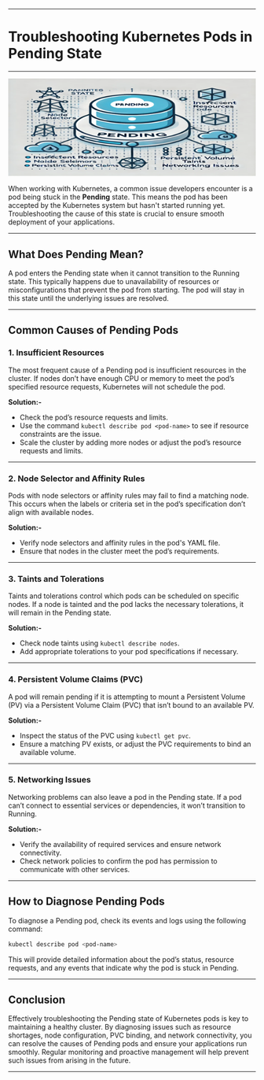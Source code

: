 
---
# **Troubleshooting Kubernetes Pods in Pending State**
---
![PendingPod](https://github.com/alertmend-devops/posts/blob/main/pendingimage.png?raw=true)

When working with Kubernetes, a common issue developers encounter is a pod being stuck in the **Pending** state. This means the pod has been accepted by the Kubernetes system but hasn't started running yet. Troubleshooting the cause of this state is crucial to ensure smooth deployment of your applications.

---

## **What Does Pending Mean?**
A pod enters the Pending state when it cannot transition to the Running state. This typically happens due to unavailability of resources or misconfigurations that prevent the pod from starting. The pod will stay in this state until the underlying issues are resolved.

---

## **Common Causes of Pending Pods**

### **1. Insufficient Resources**
The most frequent cause of a Pending pod is insufficient resources in the cluster. If nodes don’t have enough CPU or memory to meet the pod’s specified resource requests, Kubernetes will not schedule the pod.

**Solution:-**
- Check the pod’s resource requests and limits.
- Use the command `kubectl describe pod <pod-name>` to see if resource constraints are the issue.
- Scale the cluster by adding more nodes or adjust the pod’s resource requests and limits.

---

### **2. Node Selector and Affinity Rules**
Pods with node selectors or affinity rules may fail to find a matching node. This occurs when the labels or criteria set in the pod’s specification don’t align with available nodes.

**Solution:-**
- Verify node selectors and affinity rules in the pod's YAML file.
- Ensure that nodes in the cluster meet the pod’s requirements.

---

### **3. Taints and Tolerations**
Taints and tolerations control which pods can be scheduled on specific nodes. If a node is tainted and the pod lacks the necessary tolerations, it will remain in the Pending state.

**Solution:-**
- Check node taints using `kubectl describe nodes`.
- Add appropriate tolerations to your pod specifications if necessary.

---

### **4. Persistent Volume Claims (PVC)**
A pod will remain pending if it is attempting to mount a Persistent Volume (PV) via a Persistent Volume Claim (PVC) that isn’t bound to an available PV.

**Solution:-**
- Inspect the status of the PVC using `kubectl get pvc`.
- Ensure a matching PV exists, or adjust the PVC requirements to bind an available volume.

---

### **5. Networking Issues**
Networking problems can also leave a pod in the Pending state. If a pod can’t connect to essential services or dependencies, it won’t transition to Running.

**Solution:-**
- Verify the availability of required services and ensure network connectivity.
- Check network policies to confirm the pod has permission to communicate with other services.

---

## **How to Diagnose Pending Pods**

To diagnose a Pending pod, check its events and logs using the following command:

```bash
kubectl describe pod <pod-name>
```

This will provide detailed information about the pod’s status, resource requests, and any events that indicate why the pod is stuck in Pending.

---

## **Conclusion**

Effectively troubleshooting the Pending state of Kubernetes pods is key to maintaining a healthy cluster. By diagnosing issues such as resource shortages, node configuration, PVC binding, and network connectivity, you can resolve the causes of Pending pods and ensure your applications run smoothly. Regular monitoring and proactive management will help prevent such issues from arising in the future.

---

